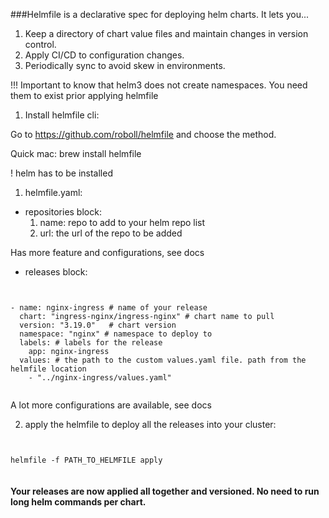 ###Helmfile is a declarative spec for deploying helm charts. It lets you...

1. Keep a directory of chart value files and maintain changes in version control.
2. Apply CI/CD to configuration changes.
3. Periodically sync to avoid skew in environments.


!!! Important to know that helm3 does not create namespaces.
You need them to exist prior applying helmfile

1. Install helmfile cli: 

Go to https://github.com/roboll/helmfile and choose the method. 

Quick mac: brew install helmfile

! helm has to be installed

1. helmfile.yaml:

- repositories block: 
    1. name: repo to add to your helm repo list
    2. url: the url of the repo to be added

Has more feature and configurations, see docs    

- releases block: 

<pre><code>

- name: nginx-ingress # name of your release
  chart: "ingress-nginx/ingress-nginx" # chart name to pull
  version: "3.19.0"   # chart version
  namespace: "nginx" # namespace to deploy to 
  labels: # labels for the release
    app: nginx-ingress
  values: # the path to the custom values.yaml file. path from the helmfile location
    - "../nginx-ingress/values.yaml"

</code></pre>

A lot more configurations are available, see docs

2. apply the helmfile to deploy all the releases into your cluster: 

<pre><code>

helmfile -f PATH_TO_HELMFILE apply 

</code></pre>

#### Your releases are now applied all together and versioned. No need to run long helm commands per chart. 

